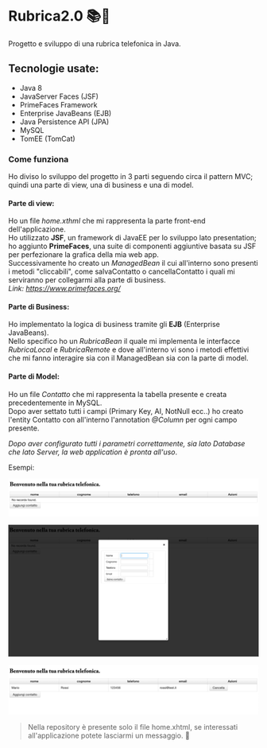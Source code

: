 # Rubrica2.0 📚📆

Progetto e sviluppo di una rubrica telefonica in Java.

## Tecnologie usate:
- Java 8
- JavaServer Faces (JSF)
- PrimeFaces Framework
- Enterprise JavaBeans (EJB)
- Java Persistence API (JPA)
- MySQL
- TomEE (TomCat)

### **Come funziona**

Ho diviso lo sviluppo del progetto in 3 parti seguendo circa il pattern MVC; quindi una parte di view, una di business e una di model. 


#### **Parte di view:** <br>
Ho un file *home.xthml* che mi rappresenta la parte front-end dell'applicazione. <br>
Ho utilizzato **JSF**, un framework di JavaEE per lo sviluppo lato presentation; ho aggiunto **PrimeFaces**, una suite di componenti aggiuntive basata su JSF per perfezionare la grafica della mia web app. <br> 
Successivamente ho creato un *ManagedBean* il cui all'interno sono presenti i metodi "cliccabili", come salvaContatto o cancellaContatto i quali mi serviranno per collegarmi alla parte di business.<br>
_Link: https://www.primefaces.org/_ <br>


#### **Parte di Business:**
Ho implementato la logica di business tramite gli **EJB** (Enterprise JavaBeans).<br> 
Nello specifico ho un *RubricaBean* il quale mi implementa le interfacce *RubricaLocal* e *RubricaRemote* e dove all'interno vi sono i metodi effettivi che mi fanno interagire sia con il ManagedBean sia con la parte di model.


#### **Parte di Model:**
Ho un file *Contatto* che mi rappresenta la tabella presente e creata precedentemente in MySQL. <br>
Dopo aver settato tutti i campi (Primary Key, AI, NotNull ecc..) ho creato l'entity Contatto con all'interno l'annotation *@Column* per ogni campo presente. 


_Dopo aver configurato tutti i parametri correttamente, sia lato Database che lato Server, la web application è pronta all'uso_.

Esempi:
<p align="center">
  <img src="img/1.png" width="700" />
</p>

<p align="center">
  <img src="img/2.png" width="700" />
</p>

<p align="center">
  <img src="img/4.png" width="700" />
</p>


>Nella repository è presente solo il file home.xhtml, se interessati all'applicazione potete lasciarmi un messaggio. 🌟
